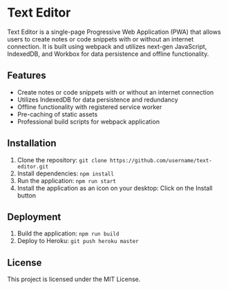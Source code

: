# Text Editor
Text Editor is a single-page Progressive Web Application (PWA) that allows users to create notes or code snippets with or without an internet connection. It is built using webpack and utilizes next-gen JavaScript, IndexedDB, and Workbox for data persistence and offline functionality.

## Features
* Create notes or code snippets with or without an internet connection
* Utilizes IndexedDB for data persistence and redundancy
* Offline functionality with registered service worker
* Pre-caching of static assets
* Professional build scripts for webpack application

## Installation
1. Clone the repository: `git clone https://github.com/username/text-editor.git`
2. Install dependencies: `npm install`
3. Run the application: `npm run start`
4. Install the application as an icon on your desktop: Click on the Install button

## Deployment
1. Build the application: `npm run build`
2. Deploy to Heroku: `git push heroku master`

## License
This project is licensed under the MIT License.